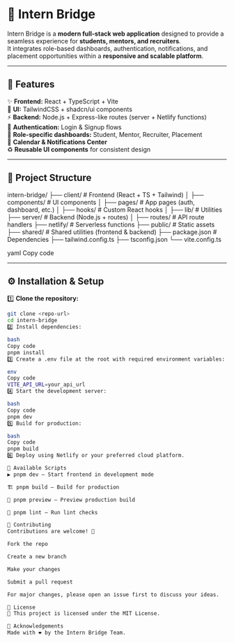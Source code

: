 # 🌉 Intern Bridge  

Intern Bridge is a **modern full-stack web application** designed to provide a seamless experience for **students, mentors, and recruiters**.  
It integrates role-based dashboards, authentication, notifications, and placement opportunities within a **responsive and scalable platform**.  

---

## 🚀 Features  

✨ **Frontend:** React + TypeScript + Vite  
🎨 **UI:** TailwindCSS + shadcn/ui components  
⚡ **Backend:** Node.js + Express-like routes (server + Netlify functions)  
🔐 **Authentication:** Login & Signup flows  
👥 **Role-specific dashboards:** Student, Mentor, Recruiter, Placement  
📅 **Calendar & Notifications Center**  
♻️ **Reusable UI components** for consistent design  

---

## 📂 Project Structure  

intern-bridge/
├── client/ # Frontend (React + TS + Tailwind)
│ ├── components/ # UI components
│ ├── pages/ # App pages (auth, dashboard, etc.)
│ ├── hooks/ # Custom React hooks
│ ├── lib/ # Utilities
├── server/ # Backend (Node.js + routes)
│ ├── routes/ # API route handlers
├── netlify/ # Serverless functions
├── public/ # Static assets
├── shared/ # Shared utilities (frontend & backend)
├── package.json # Dependencies
├── tailwind.config.ts
├── tsconfig.json
└── vite.config.ts

yaml
Copy code

---

## ⚙️ Installation & Setup  

1️⃣ **Clone the repository:**  
```bash
git clone <repo-url>
cd intern-bridge
2️⃣ Install dependencies:

bash
Copy code
pnpm install
3️⃣ Create a .env file at the root with required environment variables:

env
Copy code
VITE_API_URL=your_api_url
4️⃣ Start the development server:

bash
Copy code
pnpm dev
5️⃣ Build for production:

bash
Copy code
pnpm build
6️⃣ Deploy using Netlify or your preferred cloud platform.

📌 Available Scripts
▶️ pnpm dev – Start frontend in development mode

🏗️ pnpm build – Build for production

👀 pnpm preview – Preview production build

🧹 pnpm lint – Run lint checks

🤝 Contributing
Contributions are welcome! 🎉

Fork the repo

Create a new branch

Make your changes

Submit a pull request

For major changes, please open an issue first to discuss your ideas.

📜 License
📄 This project is licensed under the MIT License.

🙌 Acknowledgements
Made with ❤️ by the Intern Bridge Team.
